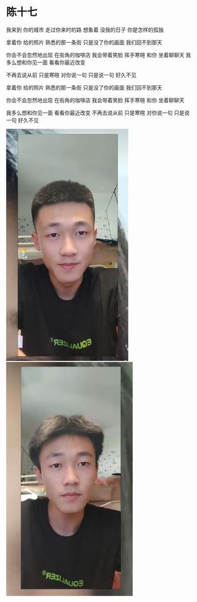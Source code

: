 

# 陈十七

> 
> >

我来到 你的城市 走过你来时的路
想象着 没我的日子
你是怎样的孤独
 
拿着你 给的照片 熟悉的那一条街
只是没了你的画面 我们回不到那天

你会不会忽然地出现 在街角的咖啡店
我会带着笑脸 挥手寒暄 和你 坐着聊聊天
我多么想和你见一面 看看你最近改变

不再去说从前 只是寒暄 对你说一句  只是说一句 
好久不见

拿着你 给的照片
熟悉的那一条街
只是没了你的画面
我们回不到那天
 
你会不会忽然地出现
在街角的咖啡店
我会带着笑脸 挥手寒暄
和你 坐着聊聊天


我多么想和你见一面
看看你最近改变
不再去说从前 只是寒暄
对你说一句
只是说一句
好久不见

![Alt](assets/17.jpg)
![Alt](assets/1717.jpg)